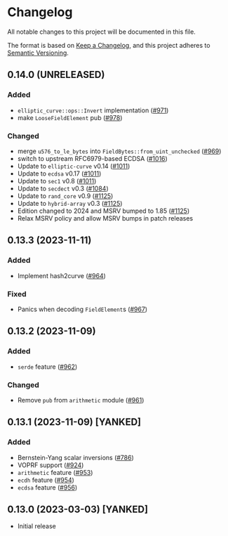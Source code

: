 # Changelog
All notable changes to this project will be documented in this file.

The format is based on [Keep a Changelog](https://keepachangelog.com/en/1.0.0/),
and this project adheres to [Semantic Versioning](https://semver.org/spec/v2.0.0.html).

## 0.14.0 (UNRELEASED)
### Added
- `elliptic_curve::ops::Invert` implementation ([#971])
- make `LooseFieldElement` pub ([#978])

### Changed
- merge `u576_to_le_bytes` into `FieldBytes::from_uint_unchecked` ([#969])
- switch to upstream RFC6979-based ECDSA ([#1016])
- Update to `elliptic-curve` v0.14 ([#1011])
- Update to `ecdsa` v0.17 ([#1011])
- Update to `sec1` v0.8 ([#1011])
- Update to `secdect` v0.3 ([#1084])
- Update to `rand_core` v0.9 ([#1125])
- Update to `hybrid-array` v0.3 ([#1125])
- Edition changed to 2024 and MSRV bumped to 1.85 ([#1125])
- Relax MSRV policy and allow MSRV bumps in patch releases

[#969]: https://github.com/RustCrypto/elliptic-curves/pull/969
[#971]: https://github.com/RustCrypto/elliptic-curves/pull/971
[#978]: https://github.com/RustCrypto/elliptic-curves/pull/978
[#1011]: https://github.com/RustCrypto/elliptic-curves/pull/1011
[#1016]: https://github.com/RustCrypto/elliptic-curves/pull/1016
[#1084]: https://github.com/RustCrypto/elliptic-curves/pull/1084
[#1125]: https://github.com/RustCrypto/elliptic-curves/pull/1125

## 0.13.3 (2023-11-11)
### Added
- Implement hash2curve ([#964])

### Fixed
- Panics when decoding `FieldElement`s ([#967])

[#964]: https://github.com/RustCrypto/elliptic-curves/pull/964
[#967]: https://github.com/RustCrypto/elliptic-curves/pull/967

## 0.13.2 (2023-11-09)
### Added
- `serde` feature ([#962])

### Changed
- Remove `pub` from `arithmetic` module ([#961])

[#961]: https://github.com/RustCrypto/elliptic-curves/pull/961
[#962]: https://github.com/RustCrypto/elliptic-curves/pull/962

## 0.13.1 (2023-11-09) [YANKED]
### Added
- Bernstein-Yang scalar inversions ([#786])
- VOPRF support ([#924])
- `arithmetic` feature ([#953])
- `ecdh` feature ([#954])
- `ecdsa` feature ([#956])

[#786]: https://github.com/RustCrypto/elliptic-curves/pull/786
[#924]: https://github.com/RustCrypto/elliptic-curves/pull/924
[#953]: https://github.com/RustCrypto/elliptic-curves/pull/953
[#954]: https://github.com/RustCrypto/elliptic-curves/pull/954
[#956]: https://github.com/RustCrypto/elliptic-curves/pull/956

## 0.13.0 (2023-03-03) [YANKED]
- Initial release
